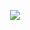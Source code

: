 <p align="center">
  <img src="https://latex.codecogs.com/png.latex?%5Cdpi%7B300%7D%20%5Chuge%20%5Cdelta%20%5Crho%20%5Calpha%20%5Cxi">
</p>

<!--
$$
\delta \rho \alpha \xi 
$$
--->

